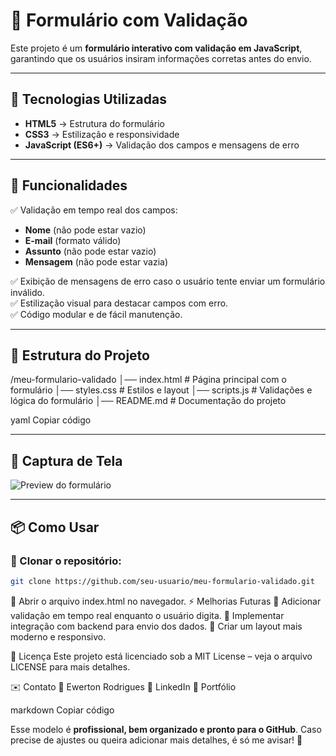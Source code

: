 # 📝 Formulário com Validação

Este projeto é um **formulário interativo com validação em JavaScript**, garantindo que os usuários insiram informações corretas antes do envio.

---

## 🚀 Tecnologias Utilizadas

- **HTML5** → Estrutura do formulário
- **CSS3** → Estilização e responsividade
- **JavaScript (ES6+)** → Validação dos campos e mensagens de erro

---

## 📌 Funcionalidades

✅ Validação em tempo real dos campos:  
- **Nome** (não pode estar vazio)  
- **E-mail** (formato válido)  
- **Assunto** (não pode estar vazio)  
- **Mensagem** (não pode estar vazia)  

✅ Exibição de mensagens de erro caso o usuário tente enviar um formulário inválido.  
✅ Estilização visual para destacar campos com erro.  
✅ Código modular e de fácil manutenção.

---

## 📂 Estrutura do Projeto

/meu-formulario-validado │── index.html # Página principal com o formulário │── styles.css # Estilos e layout │── scripts.js # Validações e lógica do formulário │── README.md # Documentação do projeto

yaml
Copiar código

---

## 🎨 Captura de Tela

![Preview do formulário](https://via.placeholder.com/800x400?text=Formul%C3%A1rio+com+Valida%C3%A7%C3%A3o)

---

## 📦 Como Usar

### 🔹 Clonar o repositório:
```sh
git clone https://github.com/seu-usuario/meu-formulario-validado.git
````
🔹 Abrir o arquivo index.html no navegador.
⚡ Melhorias Futuras
🔹 Adicionar validação em tempo real enquanto o usuário digita.
🔹 Implementar integração com backend para envio dos dados.
🔹 Criar um layout mais moderno e responsivo.

📄 Licença
Este projeto está licenciado sob a MIT License – veja o arquivo LICENSE para mais detalhes.

✉️ Contato
📩 Ewerton Rodrigues
🔗 LinkedIn
📂 Portfólio

markdown
Copiar código

Esse modelo é **profissional, bem organizado e pronto para o GitHub**. Caso precise de ajustes ou queira adicionar mais detalhes, é só me avisar! 🚀







